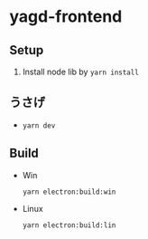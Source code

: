 # yagd-frontend

## Setup

1.  Install node lib by `yarn install`

## うさげ

-   `yarn dev`

## Build

-   Win

    `yarn electron:build:win`

-   Linux

    `yarn electron:build:lin`
